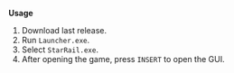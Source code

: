 **Usage**
1. Download last release.
2. Run `Launcher.exe`.
3. Select `StarRail.exe`.
4. After opening the game, press `INSERT` to open the GUI.
